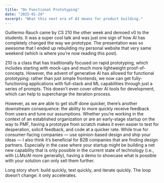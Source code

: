 ```yaml
---
title: "On Functional Prototyping"
date: "2025-01-24"
excerpt: "What this next era of AI means for product building."
---
```


Guillermo Rauch came by CS 210 the other week and demoed v0 to the students. It was a super cool talk and was just one sign of how AI has completely changed the way we prototype. The presentation was so awesome that I ended up rebuilding my personal website that very same weekend (which is where you’re now reading this post).

210 is a class that has traditionally focused on rapid prototyping, which includes starting with mock-ups and much more lightweight proof-of-concepts. However, the advent of generative AI has allowed for functional prototyping: rather than just simple frontends, we now can get fully-functioning applications with full-stack and ML capabilities through just a series of prompts. This doesn’t even cover other AI tools for development, which can help to supercharge the iteration process.

However, as we are able to get stuff done quicker, there’s another downstream consequence: the ability to more quickly receive feedback from users and tune our assumptions. Whether you’re working in the context of an established organization or are an early-stage startup on the way to PMF, having a prototype from scratch makes it even easier to test for desperation, solicit feedback, and code at a quicker rate. While true for consumer-facing companies — use opinion-based design and ship your ideas — I also think it’s beneficial for B2B companies that are finding design partners. Especially in the case where your startup might be building a net new capability that is only possible in the current state of technology (i.e., with LLMs/AI more generally), having a demo to showcase what is possible with your solution can only sell them further.

Long story short: build quickly, test quickly, and iterate quickly. The loop doesn’t change: it only accelerates.